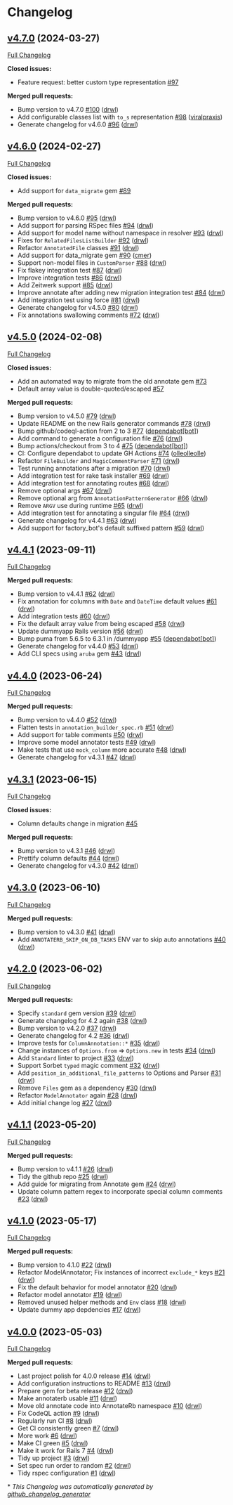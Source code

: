 # Changelog

## [v4.7.0](https://github.com/drwl/annotaterb/tree/v4.7.0) (2024-03-27)

[Full Changelog](https://github.com/drwl/annotaterb/compare/v4.6.0...v4.7.0)

**Closed issues:**

- Feature request: better custom type representation [\#97](https://github.com/drwl/annotaterb/issues/97)

**Merged pull requests:**

- Bump version to v4.7.0 [\#100](https://github.com/drwl/annotaterb/pull/100) ([drwl](https://github.com/drwl))
- Add configurable classes list with `to_s` representation [\#98](https://github.com/drwl/annotaterb/pull/98) ([viralpraxis](https://github.com/viralpraxis))
- Generate changelog for v4.6.0 [\#96](https://github.com/drwl/annotaterb/pull/96) ([drwl](https://github.com/drwl))

## [v4.6.0](https://github.com/drwl/annotaterb/tree/v4.6.0) (2024-02-27)

[Full Changelog](https://github.com/drwl/annotaterb/compare/v4.5.0...v4.6.0)

**Closed issues:**

- Add support for `data_migrate` gem [\#89](https://github.com/drwl/annotaterb/issues/89)

**Merged pull requests:**

- Bump version to v4.6.0 [\#95](https://github.com/drwl/annotaterb/pull/95) ([drwl](https://github.com/drwl))
- Add support for parsing RSpec files [\#94](https://github.com/drwl/annotaterb/pull/94) ([drwl](https://github.com/drwl))
- Add support for model name without namespace in resolver [\#93](https://github.com/drwl/annotaterb/pull/93) ([drwl](https://github.com/drwl))
- Fixes for `RelatedFilesListBuilder` [\#92](https://github.com/drwl/annotaterb/pull/92) ([drwl](https://github.com/drwl))
- Refactor `AnnotatedFile` classes [\#91](https://github.com/drwl/annotaterb/pull/91) ([drwl](https://github.com/drwl))
- Add support for data\_migrate gem [\#90](https://github.com/drwl/annotaterb/pull/90) ([cmer](https://github.com/cmer))
- Support non-model files in `CustomParser` [\#88](https://github.com/drwl/annotaterb/pull/88) ([drwl](https://github.com/drwl))
- Fix flakey integration test [\#87](https://github.com/drwl/annotaterb/pull/87) ([drwl](https://github.com/drwl))
- Improve integration tests [\#86](https://github.com/drwl/annotaterb/pull/86) ([drwl](https://github.com/drwl))
- Add Zeitwerk support [\#85](https://github.com/drwl/annotaterb/pull/85) ([drwl](https://github.com/drwl))
- Improve annotate after adding new migration integration test [\#84](https://github.com/drwl/annotaterb/pull/84) ([drwl](https://github.com/drwl))
- Add integration test using force [\#81](https://github.com/drwl/annotaterb/pull/81) ([drwl](https://github.com/drwl))
- Generate changelog for v4.5.0 [\#80](https://github.com/drwl/annotaterb/pull/80) ([drwl](https://github.com/drwl))
- Fix annotations swallowing comments [\#72](https://github.com/drwl/annotaterb/pull/72) ([drwl](https://github.com/drwl))

## [v4.5.0](https://github.com/drwl/annotaterb/tree/v4.5.0) (2024-02-08)

[Full Changelog](https://github.com/drwl/annotaterb/compare/v4.4.1...v4.5.0)

**Closed issues:**

- Add an automated way to migrate from the old annotate gem [\#73](https://github.com/drwl/annotaterb/issues/73)
- Default array value is double-quoted/escaped [\#57](https://github.com/drwl/annotaterb/issues/57)

**Merged pull requests:**

- Bump version to v4.5.0 [\#79](https://github.com/drwl/annotaterb/pull/79) ([drwl](https://github.com/drwl))
- Update README on the new Rails generator commands [\#78](https://github.com/drwl/annotaterb/pull/78) ([drwl](https://github.com/drwl))
- Bump github/codeql-action from 2 to 3 [\#77](https://github.com/drwl/annotaterb/pull/77) ([dependabot[bot]](https://github.com/apps/dependabot))
- Add command to generate a configuration file [\#76](https://github.com/drwl/annotaterb/pull/76) ([drwl](https://github.com/drwl))
- Bump actions/checkout from 3 to 4 [\#75](https://github.com/drwl/annotaterb/pull/75) ([dependabot[bot]](https://github.com/apps/dependabot))
- CI: Configure dependabot to update GH Actions [\#74](https://github.com/drwl/annotaterb/pull/74) ([olleolleolle](https://github.com/olleolleolle))
- Refactor `FileBuilder` and `MagicCommentParser` [\#71](https://github.com/drwl/annotaterb/pull/71) ([drwl](https://github.com/drwl))
- Test running annotations after a migration [\#70](https://github.com/drwl/annotaterb/pull/70) ([drwl](https://github.com/drwl))
- Add integration test for rake task installer [\#69](https://github.com/drwl/annotaterb/pull/69) ([drwl](https://github.com/drwl))
- Add integration test for annotating routes [\#68](https://github.com/drwl/annotaterb/pull/68) ([drwl](https://github.com/drwl))
- Remove optional args [\#67](https://github.com/drwl/annotaterb/pull/67) ([drwl](https://github.com/drwl))
- Remove optional arg from `AnnotationPatternGenerator` [\#66](https://github.com/drwl/annotaterb/pull/66) ([drwl](https://github.com/drwl))
- Remove `ARGV` use during runtime [\#65](https://github.com/drwl/annotaterb/pull/65) ([drwl](https://github.com/drwl))
- Add integration test for annotating a singular file [\#64](https://github.com/drwl/annotaterb/pull/64) ([drwl](https://github.com/drwl))
- Generate changelog for v4.4.1 [\#63](https://github.com/drwl/annotaterb/pull/63) ([drwl](https://github.com/drwl))
- Add support for factory\_bot's default suffixed pattern [\#59](https://github.com/drwl/annotaterb/pull/59) ([drwl](https://github.com/drwl))

## [v4.4.1](https://github.com/drwl/annotaterb/tree/v4.4.1) (2023-09-11)

[Full Changelog](https://github.com/drwl/annotaterb/compare/v4.4.0...v4.4.1)

**Merged pull requests:**

- Bump version to v4.4.1 [\#62](https://github.com/drwl/annotaterb/pull/62) ([drwl](https://github.com/drwl))
- Fix annotation for columns with `Date` and `DateTime` default values [\#61](https://github.com/drwl/annotaterb/pull/61) ([drwl](https://github.com/drwl))
- Add integration tests [\#60](https://github.com/drwl/annotaterb/pull/60) ([drwl](https://github.com/drwl))
- Fix the default array value from being escaped [\#58](https://github.com/drwl/annotaterb/pull/58) ([drwl](https://github.com/drwl))
- Update dummyapp Rails version [\#56](https://github.com/drwl/annotaterb/pull/56) ([drwl](https://github.com/drwl))
- Bump puma from 5.6.5 to 6.3.1 in /dummyapp [\#55](https://github.com/drwl/annotaterb/pull/55) ([dependabot[bot]](https://github.com/apps/dependabot))
- Generate changelog for v4.4.0 [\#53](https://github.com/drwl/annotaterb/pull/53) ([drwl](https://github.com/drwl))
- Add CLI specs using `aruba` gem [\#43](https://github.com/drwl/annotaterb/pull/43) ([drwl](https://github.com/drwl))

## [v4.4.0](https://github.com/drwl/annotaterb/tree/v4.4.0) (2023-06-24)

[Full Changelog](https://github.com/drwl/annotaterb/compare/v4.3.1...v4.4.0)

**Merged pull requests:**

- Bump version to v4.4.0 [\#52](https://github.com/drwl/annotaterb/pull/52) ([drwl](https://github.com/drwl))
- Flatten tests in `annotation_builder_spec.rb` [\#51](https://github.com/drwl/annotaterb/pull/51) ([drwl](https://github.com/drwl))
- Add support for table comments [\#50](https://github.com/drwl/annotaterb/pull/50) ([drwl](https://github.com/drwl))
- Improve some model annotator tests [\#49](https://github.com/drwl/annotaterb/pull/49) ([drwl](https://github.com/drwl))
- Make tests that use `mock_column` more accurate [\#48](https://github.com/drwl/annotaterb/pull/48) ([drwl](https://github.com/drwl))
- Generate changelog for v4.3.1 [\#47](https://github.com/drwl/annotaterb/pull/47) ([drwl](https://github.com/drwl))

## [v4.3.1](https://github.com/drwl/annotaterb/tree/v4.3.1) (2023-06-15)

[Full Changelog](https://github.com/drwl/annotaterb/compare/v4.3.0...v4.3.1)

**Closed issues:**

- Column defaults change in migration [\#45](https://github.com/drwl/annotaterb/issues/45)

**Merged pull requests:**

- Bump version to v4.3.1 [\#46](https://github.com/drwl/annotaterb/pull/46) ([drwl](https://github.com/drwl))
- Prettify column defaults [\#44](https://github.com/drwl/annotaterb/pull/44) ([drwl](https://github.com/drwl))
- Generate changelog for v4.3.0 [\#42](https://github.com/drwl/annotaterb/pull/42) ([drwl](https://github.com/drwl))

## [v4.3.0](https://github.com/drwl/annotaterb/tree/v4.3.0) (2023-06-10)

[Full Changelog](https://github.com/drwl/annotaterb/compare/v4.2.0...v4.3.0)

**Merged pull requests:**

- Bump version to v4.3.0 [\#41](https://github.com/drwl/annotaterb/pull/41) ([drwl](https://github.com/drwl))
- Add `ANNOTATERB_SKIP_ON_DB_TASKS` ENV var to skip auto annotations [\#40](https://github.com/drwl/annotaterb/pull/40) ([drwl](https://github.com/drwl))

## [v4.2.0](https://github.com/drwl/annotaterb/tree/v4.2.0) (2023-06-02)

[Full Changelog](https://github.com/drwl/annotaterb/compare/v4.1.1...v4.2.0)

**Merged pull requests:**

- Specify `standard` gem version [\#39](https://github.com/drwl/annotaterb/pull/39) ([drwl](https://github.com/drwl))
- Generate changelog for 4.2 again [\#38](https://github.com/drwl/annotaterb/pull/38) ([drwl](https://github.com/drwl))
- Bump version to v4.2.0 [\#37](https://github.com/drwl/annotaterb/pull/37) ([drwl](https://github.com/drwl))
- Generate changelog for 4.2 [\#36](https://github.com/drwl/annotaterb/pull/36) ([drwl](https://github.com/drwl))
- Improve tests for `ColumnAnnotation::*` [\#35](https://github.com/drwl/annotaterb/pull/35) ([drwl](https://github.com/drwl))
- Change instances of `Options.from` =\> `Options.new` in tests [\#34](https://github.com/drwl/annotaterb/pull/34) ([drwl](https://github.com/drwl))
- Add `Standard` linter to project [\#33](https://github.com/drwl/annotaterb/pull/33) ([drwl](https://github.com/drwl))
- Support Sorbet `typed` magic comment [\#32](https://github.com/drwl/annotaterb/pull/32) ([drwl](https://github.com/drwl))
- Add `position_in_additional_file_patterns` to Options and Parser [\#31](https://github.com/drwl/annotaterb/pull/31) ([drwl](https://github.com/drwl))
- Remove `Files` gem as a dependency [\#30](https://github.com/drwl/annotaterb/pull/30) ([drwl](https://github.com/drwl))
- Refactor `ModelAnnotator` again [\#28](https://github.com/drwl/annotaterb/pull/28) ([drwl](https://github.com/drwl))
- Add initial change log [\#27](https://github.com/drwl/annotaterb/pull/27) ([drwl](https://github.com/drwl))

## [v4.1.1](https://github.com/drwl/annotaterb/tree/v4.1.1) (2023-05-20)

[Full Changelog](https://github.com/drwl/annotaterb/compare/v4.1.0...v4.1.1)

**Merged pull requests:**

- Bump version to v4.1.1 [\#26](https://github.com/drwl/annotaterb/pull/26) ([drwl](https://github.com/drwl))
- Tidy the github repo [\#25](https://github.com/drwl/annotaterb/pull/25) ([drwl](https://github.com/drwl))
- Add guide for migrating from Annotate gem [\#24](https://github.com/drwl/annotaterb/pull/24) ([drwl](https://github.com/drwl))
- Update column pattern regex to incorporate special column comments [\#23](https://github.com/drwl/annotaterb/pull/23) ([drwl](https://github.com/drwl))

## [v4.1.0](https://github.com/drwl/annotaterb/tree/v4.1.0) (2023-05-17)

[Full Changelog](https://github.com/drwl/annotaterb/compare/v4.0.0...v4.1.0)

**Merged pull requests:**

- Bump version to 4.1.0 [\#22](https://github.com/drwl/annotaterb/pull/22) ([drwl](https://github.com/drwl))
- Refactor ModelAnnotator; Fix instances of incorrect `exclude_*` keys [\#21](https://github.com/drwl/annotaterb/pull/21) ([drwl](https://github.com/drwl))
- Fix the default behavior for model annotator [\#20](https://github.com/drwl/annotaterb/pull/20) ([drwl](https://github.com/drwl))
- Refactor model annotator [\#19](https://github.com/drwl/annotaterb/pull/19) ([drwl](https://github.com/drwl))
- Removed unused helper methods and `Env` class [\#18](https://github.com/drwl/annotaterb/pull/18) ([drwl](https://github.com/drwl))
- Update dummy app depdencies [\#17](https://github.com/drwl/annotaterb/pull/17) ([drwl](https://github.com/drwl))

## [v4.0.0](https://github.com/drwl/annotaterb/tree/v4.0.0) (2023-05-03)

[Full Changelog](https://github.com/drwl/annotaterb/compare/1da0386bf9e1ca3fbd0d9d3ae69cdc7a8cdc26fa...v4.0.0)

**Merged pull requests:**

- Last project polish for 4.0.0 release [\#14](https://github.com/drwl/annotaterb/pull/14) ([drwl](https://github.com/drwl))
- Add configuration instructions to README [\#13](https://github.com/drwl/annotaterb/pull/13) ([drwl](https://github.com/drwl))
- Prepare gem for beta release [\#12](https://github.com/drwl/annotaterb/pull/12) ([drwl](https://github.com/drwl))
- Make annotaterb usable [\#11](https://github.com/drwl/annotaterb/pull/11) ([drwl](https://github.com/drwl))
- Move old annotate code into AnnotateRb namespace [\#10](https://github.com/drwl/annotaterb/pull/10) ([drwl](https://github.com/drwl))
- Fix CodeQL action [\#9](https://github.com/drwl/annotaterb/pull/9) ([drwl](https://github.com/drwl))
- Regularly run CI [\#8](https://github.com/drwl/annotaterb/pull/8) ([drwl](https://github.com/drwl))
- Get CI consistently green [\#7](https://github.com/drwl/annotaterb/pull/7) ([drwl](https://github.com/drwl))
- More work [\#6](https://github.com/drwl/annotaterb/pull/6) ([drwl](https://github.com/drwl))
- Make CI green [\#5](https://github.com/drwl/annotaterb/pull/5) ([drwl](https://github.com/drwl))
- Make it work for Rails 7 [\#4](https://github.com/drwl/annotaterb/pull/4) ([drwl](https://github.com/drwl))
- Tidy up project [\#3](https://github.com/drwl/annotaterb/pull/3) ([drwl](https://github.com/drwl))
- Set spec run order to random [\#2](https://github.com/drwl/annotaterb/pull/2) ([drwl](https://github.com/drwl))
- Tidy rspec configuration [\#1](https://github.com/drwl/annotaterb/pull/1) ([drwl](https://github.com/drwl))



\* *This Changelog was automatically generated by [github_changelog_generator](https://github.com/github-changelog-generator/github-changelog-generator)*
